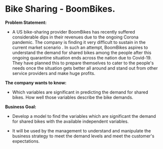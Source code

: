 # Bike Sharing - BoomBikes.
**Problem Statement:**
- A US bike-sharing provider BoomBikes has recently suffered considerable dips in their revenues due to the ongoing Corona pandemic. The company is finding it very difficult to sustain in the current market scenario . In such an attempt, BoomBikes aspires to understand the demand for shared bikes among the people after this ongoing quarantine situation ends across the nation due to Covid-19. They have planned this to prepare themselves to cater to the people's needs once the situation gets better all around and stand out from other service providers and make huge profits.

**The company wants to know:**
- Which variables are significant in predicting the demand for shared bikes. How well those variables describe the bike demands.

**Business Goal:**

- Develop a model to find the variables which are significant the demand for shared bikes with the available independent variables.

- It will be used by the management to understand and manipulate the business strategy to meet the demand levels and meet the customer's expectations.
